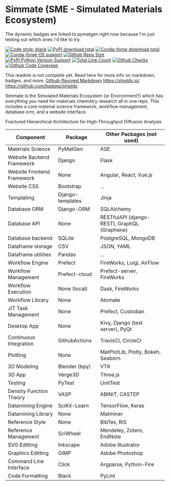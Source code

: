 # Simmate (SME - Simulated Materials Ecosystem)

The dynamic badges are linked to pymatgen right now because I'm just testing out which ones I'd like to try.

[![Code style: black](https://img.shields.io/badge/code%20style-black-000000.svg)](https://github.com/psf/black)
[![PyPI download total](https://img.shields.io/pypi/dm/pymatgen)](https://pypi.python.org/pypi/pymatgen/)
[![Conda-forge download total](https://img.shields.io/conda/dn/conda-forge/pymatgen)](https://anaconda.org/conda-forge/pymatgen)
[![Conda-forge OS support](https://img.shields.io/conda/pn/conda-forge/pymatgen)](https://anaconda.org/conda-forge/pymatgen)
[![Github Repo Size](https://img.shields.io/github/repo-size/materialsproject/pymatgen)](https://pypi.python.org/pypi/pymatgen/)
[![PyPI Python Version Support](https://img.shields.io/pypi/pyversions/pymatgen)](https://pypi.python.org/pypi/pymatgen/)
[![Total Line Count](https://img.shields.io/tokei/lines/github/pandas-dev/pandas)](https://pypi.python.org/pypi/pymatgen/)
[![Github Checks](https://img.shields.io/github/checks-status/materialsproject/pymatgen/master)](https://pypi.python.org/pypi/pymatgen/)
[![Github Code Coverage](https://img.shields.io/coveralls/github/materialsproject/pymatgen)](https://pypi.python.org/pypi/pymatgen/)

This readme is not complete yet. Read here for more info on markdown, badges, and more:
[Github-flavored Markdown](https://guides.github.com/features/mastering-markdown/)
https://shields.io/
https://github.com/badges/shields

Simmate is the Simulated Materials Ecosystem (or Environment?) which has everything you need for materials chemistry research all in one repo. This includes a core material science framework, workflow management, database orm, and a website interface. 

Fractured Hierarchical Architecture for High-Throughput Diffusion Analysis

Component | Package | Other Packages (not used)
------------ | ------------- | -------------
Materials Science | PyMatGen | ASE
Website Backend Framework | Django | Flask
Website Frontend Framework | None | Angular, React, Vue.js
Website CSS | Bootstrap | ...
Templating | Django-templates | Jinja
Database ORM | Django-ORM | SQLAlchemy
Database API | None | RESTfulAPI (django-REST), GraphQL (Graphene)
Database backend | SQLite | PostgreSQL, MongoDB
Dataframe storage | CSV | JSON, YAML
Dataframe utilities | Pandas | ...
Workflow Engine | Prefect | FireWorks, Luigi, AirFlow
Workflow Management | Prefect-cloud | Prefect-server, FireWorks
Workflow Execution | None (local) | Dask, FireWorks
Workflow Library | None | Atomate
JIT Task Management | None | Prefect, Custodian
Desktop App | None | Kivy, Django (test server), PyQt
Continuous Integration | GithubActions | TravisCI, CircleCI
Plotting | None | MatPlotLib, Plotly, Bokeh, Seaborn
3D Modeling | Blender (bpy) | VTK
3D App | Verge3D | Three.js
Testing | PyTest | UnitTest
Density Function Theory | VASP | ABINIT, CASTEP
Datamining Engine | SciKit-Learn | TensorFlow, Keras
Datamining Library | None | Matminer
Reference Style | None | BibTex, RIS
Reference Management | SciWheel | Mendeley, Zotero, EndNote
SVG Editting | Inkscape | Adobe Illustrator
Graphics Editting | GIMP | Adobe Photoshop
Command Line Interface | Click | Argparse, Python-Fire
Code Formatting | Black | PyLint
